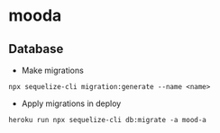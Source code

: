 # mooda

## Database

* Make migrations

```
npx sequelize-cli migration:generate --name <name>
```

* Apply migrations in deploy

```
heroku run npx sequelize-cli db:migrate -a mood-a
```
